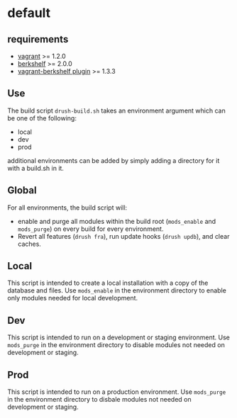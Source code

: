 default
=======

requirements
------------
* [vagrant](http://downloads.vagrantup.com/) >= 1.2.0
* [berkshelf](http://berkshelf.com/) >= 2.0.0
* [vagrant-berkshelf plugin](https://github.com/RiotGames/vagrant-berkshelf) >= 1.3.3

Use
---

The build script `drush-build.sh` takes an environment argument which can be
one of the following:

* local
* dev
* prod

additional environments can be added by simply adding a directory for it with
a build.sh in it.

Global
------
For all environments, the build script will:

* enable and purge all modules within the build root (`mods_enable` and `mods_purge`) on every build for every environment.
* Revert all features (`drush fra`), run update hooks (`drush updb`), and clear caches.

Local
-----
This script is intended to create a local installation with a copy of the database and files. Use `mods_enable` in the environment directory to enable only modules needed for local development.

Dev
-----
This script is intended to run on a development or staging environment. Use `mods_purge` in the environment directory to disable modules not needed on development or staging.

Prod
-----
This script is intended to run on a production environment. Use `mods_purge` in the environment directory to disbale modules not needed on development or staging.
